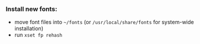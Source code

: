 ### Install new fonts:

- move font files into `~/fonts` (or `/usr/local/share/fonts` for system-wide installation)
- run `xset fp rehash`
